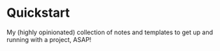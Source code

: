 # Quickstart
My (highly opinionated) collection of notes and templates to get up and running with a project, ASAP!  

